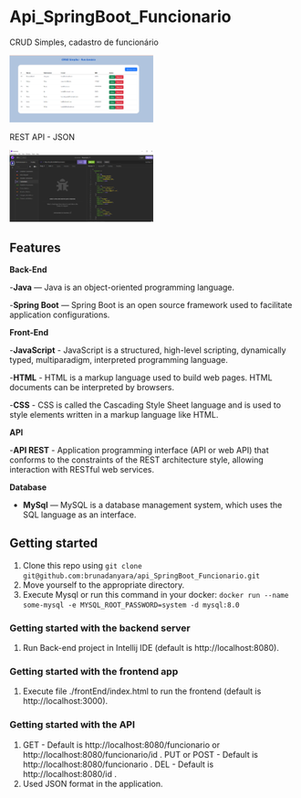 # Api_SpringBoot_Funcionario
CRUD Simples, cadastro de funcionário


<img src="./example/crudsimples.png" width="50%" height="50%" alt="app demo">


REST API - JSON

<img src="./example/insomnia-json.png" width="50%" height="50%" alt="app demo">

## Features
**Back-End**

-**Java** — Java is an object-oriented programming language.

-**Spring Boot** — Spring Boot is an open source framework used to facilitate application configurations.

**Front-End**

-**JavaScript** - JavaScript is a structured, high-level scripting, dynamically typed, multiparadigm, interpreted programming language.

-**HTML** - HTML is a markup language used to build web pages. HTML documents can be interpreted by browsers.

-**CSS** - CSS is called the Cascading Style Sheet language and is used to style elements written in a markup language like HTML.

**API**

-**API REST** - Application programming interface (API or web API) that conforms to the constraints of the REST architecture style, allowing interaction with RESTful web services.

**Database**

- **MySql** — MySQL is a database management system, which uses the SQL language as an interface.

## Getting started

1. Clone this repo using `git clone git@github.com:brunadanyara/api_SpringBoot_Funcionario.git`
2. Move yourself to the appropriate directory.
3. Execute Mysql or run this command in your docker: `docker run --name some-mysql -e MYSQL_ROOT_PASSWORD=system -d mysql:8.0`

### Getting started with the backend server
1. Run Back-end project in Intellij IDE (default is http://localhost:8080).

### Getting started with the frontend app
1. Execute file ./frontEnd/index.html to run the frontend (default is http://localhost:3000).

### Getting started with the API 
1. GET - Default is http://localhost:8080/funcionario or http://localhost:8080/funcionario/id .
PUT or POST - Default is http://localhost:8080/funcionario .
DEL - Default is http://localhost:8080/id .
2. Used JSON format in the application.
